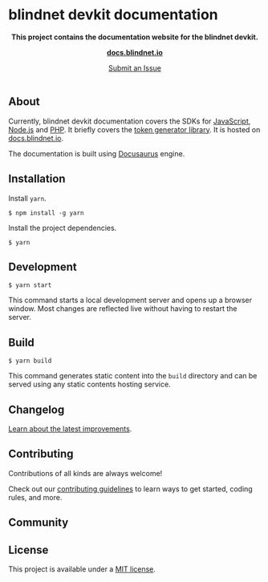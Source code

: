 # blindnet devkit documentation

<p align="center">
  <strong>This project contains the documentation website for the blindnet devkit.</strong>
</p>

<p align="center">
  <a href="https://docs.blindnet.io/"><strong>docs.blindnet.io</strong></a>
</p>



<p align="center">
  <a href="https://github.com/blindnet-io/blindnet-docs/issues">Submit an Issue</a>
  <br>
  <br>
</p>

## About

Currently, blindnet devkit documentation covers the SDKs for [JavaScript](https://github.com/blindnet-io/blindnet-sdk-js), [Node.js](https://github.com/blindnet-io/blindnet-sdk-node) and [PHP](https://github.com/blindnet-io/blindnet-sdk-php). It briefly covers the [token generator library](https://github.com/blindnet-io/token-generator-js). It is hosted on [docs.blindnet.io](https://docs.blindnet.io/).

The documentation is built using [Docusaurus](https://docusaurus.io/) engine. 

## Installation

Install `yarn`.
```
$ npm install -g yarn
```

Install the project dependencies.
```
$ yarn
```

## Development

```
$ yarn start
```

This command starts a local development server and opens up a browser window. Most changes are reflected live without having to restart the server.

## Build

```
$ yarn build
```

This command generates static content into the `build` directory and can be served using any static contents hosting service.

## Changelog

[Learn about the latest improvements][changelog].

## Contributing

Contributions of all kinds are always welcome!

Check out our [contributing guidelines][contributing] to learn ways to get started, coding rules, and more.

## Community

## License

This project is available under a [MIT license][license].

[changelog]: CHANGELOG.md
[contributing]: CONTRIBUTING.md
[license]: LICENSE
[coc]: CODE_OF_CONDUCT.md
